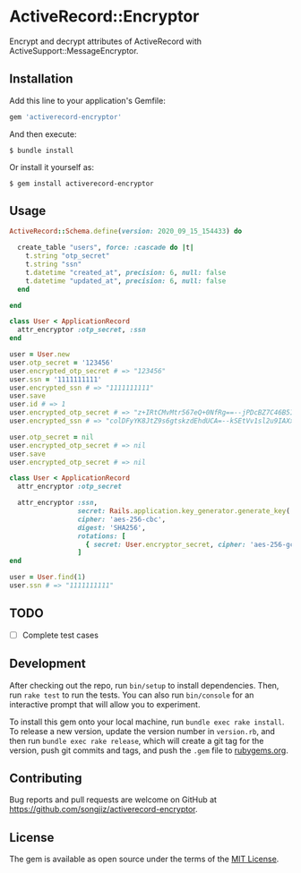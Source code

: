 # ActiveRecord::Encryptor

Encrypt and decrypt attributes of ActiveRecord with ActiveSupport::MessageEncryptor.

## Installation

Add this line to your application's Gemfile:

```ruby
gem 'activerecord-encryptor'
```

And then execute:

    $ bundle install

Or install it yourself as:

    $ gem install activerecord-encryptor

## Usage

```ruby
ActiveRecord::Schema.define(version: 2020_09_15_154433) do

  create_table "users", force: :cascade do |t|
    t.string "otp_secret"
    t.string "ssn"
    t.datetime "created_at", precision: 6, null: false
    t.datetime "updated_at", precision: 6, null: false
  end

end
```

```ruby
class User < ApplicationRecord
  attr_encryptor :otp_secret, :ssn
end
```

```ruby
user = User.new
user.otp_secret = '123456'
user.encrypted_otp_secret # => "123456"
user.ssn = '1111111111'
user.encrypted_ssn # => "1111111111"
user.save
user.id # => 1
user.encrypted_otp_secret # => "z+IRtCMvMtr567eQ+0NfRg==--jPDcBZ7C46B5I83U--ZXz8LcM/g2ZTyyI2aBj1Qw=="
user.encrypted_ssn # => "colDFyYK8JtZ9s6gtskzdEhdUCA=--kSEtVv1sl2u9IAXx--djE1hGAgSSRQbXcUpOUN3g=="

user.otp_secret = nil
user.encrypted_otp_secret # => nil
user.save
user.encrypted_otp_secret # => nil
```

```ruby
class User < ApplicationRecord
  attr_encryptor :otp_secret

  attr_encryptor :ssn,
                 secret: Rails.application.key_generator.generate_key('user/ssn', ActiveSupport::MessageEncryptor.key_len),
                 cipher: 'aes-256-cbc',
                 digest: 'SHA256',
                 rotations: [
                   { secret: User.encryptor_secret, cipher: 'aes-256-gcm', digest: 'SHA1' }
                 ]
end

user = User.find(1)
user.ssn # => "1111111111"
```

## TODO

- [ ] Complete test cases

## Development

After checking out the repo, run `bin/setup` to install dependencies. Then, run `rake test` to run the tests. You can also run `bin/console` for an interactive prompt that will allow you to experiment.

To install this gem onto your local machine, run `bundle exec rake install`. To release a new version, update the version number in `version.rb`, and then run `bundle exec rake release`, which will create a git tag for the version, push git commits and tags, and push the `.gem` file to [rubygems.org](https://rubygems.org).

## Contributing

Bug reports and pull requests are welcome on GitHub at https://github.com/songjiz/activerecord-encryptor.


## License

The gem is available as open source under the terms of the [MIT License](https://opensource.org/licenses/MIT).
